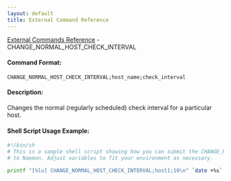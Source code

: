 ```yaml
---
layout: default
title: External Command Reference
---
```


<!--
************************************************
* AUTO GENERATED PAGE - USE ./update SCRIPT
************************************************
-->

<span class="glyphicon glyphicon-arrow-up"></span><a href="index.html"> External Commands Reference</a> - CHANGE_NORMAL_HOST_CHECK_INTERVAL<br>


#### Command Format:

`CHANGE_NORMAL_HOST_CHECK_INTERVAL;host_name;check_interval`

#### Description:

Changes the normal (regularly scheduled) check interval for a particular host.

#### Shell Script Usage Example:

```sh
#!/bin/sh
# This is a sample shell script showing how you can submit the CHANGE_NORMAL_HOST_CHECK_INTERVAL command
# to Naemon. Adjust variables to fit your environment as necessary.

printf "[%lu] CHANGE_NORMAL_HOST_CHECK_INTERVAL;host1;10\n" `date +%s` > /var/lib/naemon/naemon.cmd
```



